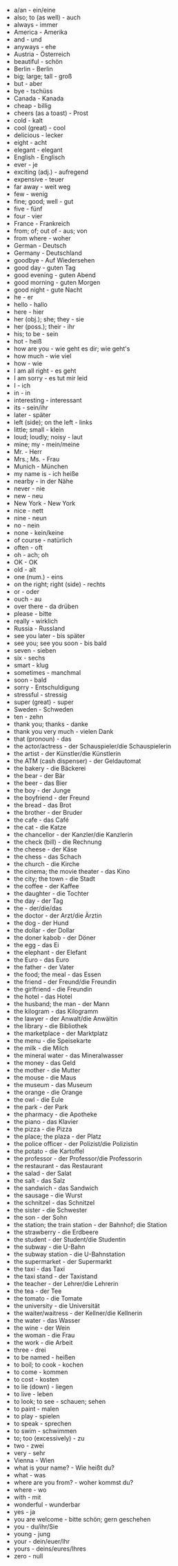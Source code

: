 -   a/an - ein/eine
-   also; to (as well) - auch
-   always - immer
-   America - Amerika
-   and - und
-   anyways - ehe
-   Austria - Österreich
-   beautiful - schön
-   Berlin - Berlin
-   big; large; tall - groß
-   but - aber
-   bye - tschüss
-   Canada - Kanada
-   cheap - billig
-   cheers (as a toast) - Prost
-   cold - kalt
-   cool (great) - cool
-   delicious - lecker
-   eight - acht
-   elegant - elegant
-   English - Englisch
-   ever - je
-   exciting (adj.) - aufregend
-   expensive - teuer
-   far away - weit weg
-   few - wenig
-   fine; good; well - gut
-   five - fünf
-   four - vier
-   France - Frankreich
-   from; of; out of - aus; von
-   from where - woher
-   German - Deutsch
-   Germany - Deutschland
-   goodbye - Auf Wiedersehen
-   good day - guten Tag
-   good evening - guten Abend
-   good morning - guten Morgen
-   good night - gute Nacht
-   he - er
-   hello - hallo
-   here - hier
-   her (obj.); she; they - sie
-   her (poss.); their - ihr
-   his; to be - sein
-   hot - heiß
-   how are you - wie geht es dir; wie geht's
-   how much - wie viel
-   how - wie
-   I am all right - es geht
-   I am sorry - es tut mir leid
-   I - ich
-   in - in
-   interesting - interessant
-   its - sein/ihr
-   later - später
-   left (side); on the left - links
-   little; small - klein
-   loud; loudly; noisy - laut
-   mine; my - mein/meine
-   Mr. - Herr
-   Mrs.; Ms. - Frau
-   Munich - München
-   my name is - ich heiße
-   nearby - in der Nähe
-   never - nie
-   new - neu
-   New York - New York
-   nice - nett
-   nine - neun
-   no - nein
-   none - kein/keine
-   of course - natürlich
-   often - oft
-   oh - ach; oh
-   OK - OK
-   old - alt
-   one (num.) - eins
-   on the right; right (side) - rechts
-   or - oder
-   ouch - au
-   over there - da drüben
-   please - bitte
-   really - wirklich
-   Russia - Russland
-   see you later - bis später
-   see you; see you soon - bis bald
-   seven - sieben
-   six - sechs
-   smart - klug
-   sometimes - manchmal
-   soon - bald
-   sorry - Entschuldigung
-   stressful - stressig
-   super (great) - super
-   Sweden - Schweden
-   ten - zehn
-   thank you; thanks - danke
-   thank you very much - vielen Dank
-   that (pronoun) - das
-   the actor/actress - der Schauspieler/die Schauspielerin
-   the artist - der Künstler/die Künstlerin
-   the ATM (cash dispenser) - der Geldautomat
-   the bakery - die Bäckerei
-   the bear - der Bär
-   the beer - das Bier
-   the boy - der Junge
-   the boyfriend - der Freund
-   the bread - das Brot
-   the brother - der Bruder
-   the cafe - das Café
-   the cat - die Katze
-   the chancellor - der Kanzler/die Kanzlerin
-   the check (bill) - die Rechnung
-   the cheese - der Käse
-   the chess - das Schach
-   the church - die Kirche
-   the cinema; the movie theater - das Kino
-   the city; the town - die Stadt
-   the coffee - der Kaffee
-   the daughter - die Tochter
-   the day - der Tag
-   the - der/die/das
-   the doctor - der Arzt/die Ärztin
-   the dog - der Hund
-   the dollar - der Dollar
-   the doner kabob - der Döner
-   the egg - das Ei
-   the elephant - der Elefant
-   the Euro - das Euro
-   the father - der Vater
-   the food; the meal - das Essen
-   the friend - der Freund/die Freundin
-   the girlfriend - die Freundin
-   the hotel - das Hotel
-   the husband; the man - der Mann
-   the kilogram - das Kilogramm
-   the lawyer - der Anwalt/die Anwältin
-   the library - die Bibliothek
-   the marketplace - der Marktplatz
-   the menu - die Speisekarte
-   the milk - die Milch
-   the mineral water - das Mineralwasser
-   the money - das Geld
-   the mother - die Mutter
-   the mouse - die Maus
-   the museum - das Museum
-   the orange - die Orange
-   the owl - die Eule
-   the park - der Park
-   the pharmacy - die Apotheke
-   the piano - das Klavier
-   the pizza - die Pizza
-   the place; the plaza - der Platz
-   the police officer - der Polizist/die Polizistin
-   the potato - die Kartoffel
-   the professor - der Professor/die Professorin
-   the restaurant - das Restaurant
-   the salad - der Salat
-   the salt - das Salz
-   the sandwich - das Sandwich
-   the sausage - die Wurst
-   the schnitzel - das Schnitzel
-   the sister - die Schwester
-   the son - der Sohn
-   the station; the train station - der Bahnhof; die Station
-   the strawberry - die Erdbeere
-   the student - der Student/die Studentin
-   the subway - die U-Bahn
-   the subway station - die U-Bahnstation
-   the supermarket - der Supermarkt
-   the taxi - das Taxi
-   the taxi stand - der Taxistand
-   the teacher - der Lehrer/die Lehrerin
-   the tea - der Tee
-   the tomato - die Tomate
-   the university - die Universität
-   the waiter/waitress - der Kellner/die Kellnerin
-   the water - das Wasser
-   the wine - der Wein
-   the woman - die Frau
-   the work - die Arbeit
-   three - drei
-   to be named - heißen
-   to boil; to cook - kochen
-   to come - kommen
-   to cost - kosten
-   to lie (down) - liegen
-   to live - leben
-   to look; to see - schauen; sehen
-   to paint - malen
-   to play - spielen
-   to speak - sprechen
-   to swim - schwimmen
-   to; too (excessively) - zu
-   two - zwei
-   very - sehr
-   Vienna - Wien
-   what is your name? - Wie heißt du?
-   what - was
-   where are you from? - woher kommst du?
-   where - wo
-   with - mit
-   wonderful - wunderbar
-   yes - ja
-   you are welcome - bitte schön; gern geschehen
-   you - du/ihr/Sie
-   young - jung
-   your - dein/euer/Ihr
-   yours - deins/eures/Ihres
-   zero - null

